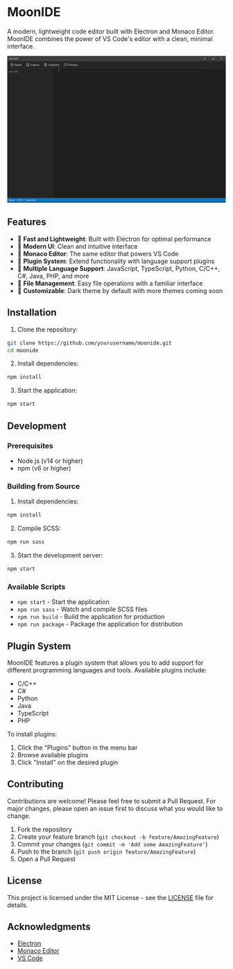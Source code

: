 # MoonIDE

A modern, lightweight code editor built with Electron and Monaco Editor. MoonIDE combines the power of VS Code's editor with a clean, minimal interface.

![MoonIDE Screenshot](screenshot.png)

## Features

- 🚀 **Fast and Lightweight**: Built with Electron for optimal performance
- 🎨 **Modern UI**: Clean and intuitive interface
- 📝 **Monaco Editor**: The same editor that powers VS Code
- 🔌 **Plugin System**: Extend functionality with language support plugins
- 🎯 **Multiple Language Support**: JavaScript, TypeScript, Python, C/C++, C#, Java, PHP, and more
- 💾 **File Management**: Easy file operations with a familiar interface
- 🎨 **Customizable**: Dark theme by default with more themes coming soon

## Installation

1. Clone the repository:
```bash
git clone https://github.com/yourusername/moonide.git
cd moonide
```

2. Install dependencies:
```bash
npm install
```

3. Start the application:
```bash
npm start
```

## Development

### Prerequisites

- Node.js (v14 or higher)
- npm (v6 or higher)

### Building from Source

1. Install dependencies:
```bash
npm install
```

2. Compile SCSS:
```bash
npm run sass
```

3. Start the development server:
```bash
npm start
```

### Available Scripts

- `npm start` - Start the application
- `npm run sass` - Watch and compile SCSS files
- `npm run build` - Build the application for production
- `npm run package` - Package the application for distribution

## Plugin System

MoonIDE features a plugin system that allows you to add support for different programming languages and tools. Available plugins include:

- C/C++
- C#
- Python
- Java
- TypeScript
- PHP

To install plugins:
1. Click the "Plugins" button in the menu bar
2. Browse available plugins
3. Click "Install" on the desired plugin

## Contributing

Contributions are welcome! Please feel free to submit a Pull Request. For major changes, please open an issue first to discuss what you would like to change.

1. Fork the repository
2. Create your feature branch (`git checkout -b feature/AmazingFeature`)
3. Commit your changes (`git commit -m 'Add some AmazingFeature'`)
4. Push to the branch (`git push origin feature/AmazingFeature`)
5. Open a Pull Request

## License

This project is licensed under the MIT License - see the [LICENSE](LICENSE) file for details.

## Acknowledgments

- [Electron](https://www.electronjs.org/)
- [Monaco Editor](https://microsoft.github.io/monaco-editor/)
- [VS Code](https://code.visualstudio.com/)


